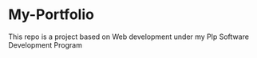 # My-Portfolio
This repo is a project based on Web development under my Plp Software Development Program 
